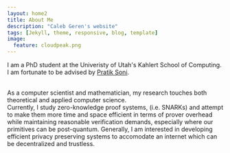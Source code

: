 ```yaml
---
layout: home2
title: About Me
description: "Caleb Geren's website"
tags: [Jekyll, theme, responsive, blog, template]
image:
  feature: cloudpeak.png
---
```


I am a PhD student at the Univeristy of Utah's Kahlert School of Computing. I am fortunate to be advised by <a href="https://users.cs.utah.edu/~psoni/" target="_blank">Pratik Soni</a>.

<br />
As a computer scientist and mathematician, my research touches both theoretical and applied computer science.

<br />
Currently, I study zero-knowledge proof systems, (i.e. SNARKs) and attempt to make them more time and space efficient in terms of prover overhead while maintaining reasonable verification demands, especially where our primitives can be post-quantum. Generally, I am interested in developing efficient privacy preserving systems to accomodate an internet which can be decentralized and trustless.
